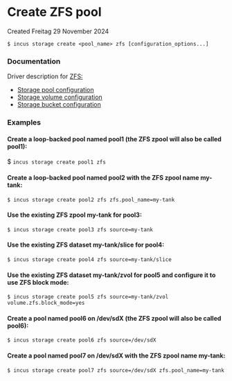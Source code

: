 # Create ZFS pool
Created Freitag 29 November 2024

``$ incus storage create <pool_name> zfs [configuration_options...]``

### Documentation
Driver description for [ZFS:](https://linuxcontainers.org/incus/docs/main/reference/storage_zfs/)

* [Storage pool configuration](https://linuxcontainers.org/incus/docs/main/reference/storage_zfs/#storage-pool-configuration)
* [Storage volume configuration](https://linuxcontainers.org/incus/docs/main/reference/storage_zfs/#storage-volume-configuration)
* [Storage bucket configuration](https://linuxcontainers.org/incus/docs/main/reference/storage_zfs/#storage-bucket-configuration)


### Examples
#### Create a loop-backed pool named pool1 (the ZFS zpool will also be called pool1):
$ ``incus storage create pool1 zfs``

#### Create a loop-backed pool named pool2 with the ZFS zpool name my-tank:
``$ incus storage create pool2 zfs zfs.pool_name=my-tank``

#### Use the existing ZFS zpool my-tank for pool3:
``$ incus storage create pool3 zfs source=my-tank``

#### Use the existing ZFS dataset my-tank/slice for pool4:
``$ incus storage create pool4 zfs source=my-tank/slice``

#### Use the existing ZFS dataset my-tank/zvol for pool5 and configure it to use ZFS block mode:
``$ incus storage create pool5 zfs source=my-tank/zvol volume.zfs.block_mode=yes``

#### Create a pool named pool6 on /dev/sdX (the ZFS zpool will also be called pool6):
``$ incus storage create pool6 zfs source=/dev/sdX``

#### Create a pool named pool7 on /dev/sdX with the ZFS zpool name my-tank:
``$ incus storage create pool7 zfs source=/dev/sdX zfs.pool_name=my-tank``


